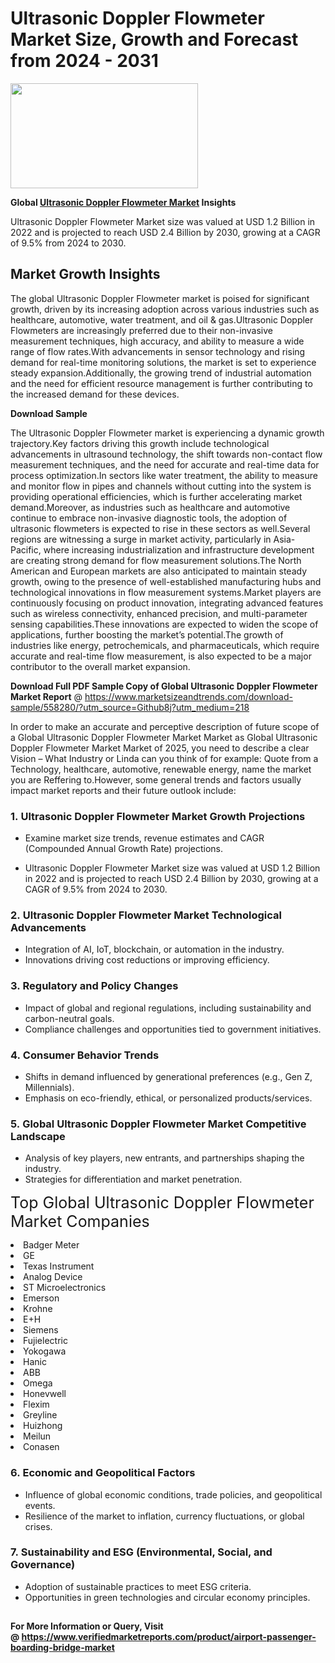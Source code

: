 <H1>Ultrasonic Doppler Flowmeter Market Size, Growth and Forecast from 2024 - 2031</H1><img class="aligncenter size-medium wp-image-584254" src="https://thirdeyenews.in/wp-content/uploads/2024/09/Global-Market-Research-300x168.jpeg" alt="" width="300" height="168" /><p><strong>Global&nbsp;<a href="https://www.marketsizeandtrends.com/download-sample/558280/?utm_source=Github8j?utm_medium=218">Ultrasonic Doppler Flowmeter Market</a> Insights</strong></p><p>Ultrasonic Doppler Flowmeter Market size was valued at USD 1.2 Billion in 2022 and is projected to reach USD 2.4 Billion by 2030, growing at a CAGR of 9.5% from 2024 to 2030.</p><p><h2>Market Growth Insights</h2> <p>The global Ultrasonic Doppler Flowmeter market is poised for significant growth, driven by its increasing adoption across various industries such as healthcare, automotive, water treatment, and oil & gas.Ultrasonic Doppler Flowmeters are increasingly preferred due to their non-invasive measurement techniques, high accuracy, and ability to measure a wide range of flow rates.With advancements in sensor technology and rising demand for real-time monitoring solutions, the market is set to experience steady expansion.Additionally, the growing trend of industrial automation and the need for efficient resource management is further contributing to the increased demand for these devices.</p> <p><strong>Download Sample</strong></p> <p>The Ultrasonic Doppler Flowmeter market is experiencing a dynamic growth trajectory.Key factors driving this growth include technological advancements in ultrasound technology, the shift towards non-contact flow measurement techniques, and the need for accurate and real-time data for process optimization.In sectors like water treatment, the ability to measure and monitor flow in pipes and channels without cutting into the system is providing operational efficiencies, which is further accelerating market demand.Moreover, as industries such as healthcare and automotive continue to embrace non-invasive diagnostic tools, the adoption of ultrasonic flowmeters is expected to rise in these sectors as well.Several regions are witnessing a surge in market activity, particularly in Asia-Pacific, where increasing industrialization and infrastructure development are creating strong demand for flow measurement solutions.The North American and European markets are also anticipated to maintain steady growth, owing to the presence of well-established manufacturing hubs and technological innovations in flow measurement systems.Market players are continuously focusing on product innovation, integrating advanced features such as wireless connectivity, enhanced precision, and multi-parameter sensing capabilities.These innovations are expected to widen the scope of applications, further boosting the market’s potential.The growth of industries like energy, petrochemicals, and pharmaceuticals, which require accurate and real-time flow measurement, is also expected to be a major contributor to the overall market expansion.</p> <p><span class=""><strong>Download Full PDF Sample Copy of Global Ultrasonic Doppler Flowmeter Market Report</strong> @ <a href="https://www.marketsizeandtrends.com/download-sample/558280/?utm_source=Github8j?utm_medium=218" target="_blank">https://www.marketsizeandtrends.com/download-sample/558280/?utm_source=Github8j?utm_medium=218</a></span></p><p>In order to make an accurate and perceptive description of future scope of a Global&nbsp;Ultrasonic Doppler Flowmeter Market Market as Global&nbsp;Ultrasonic Doppler Flowmeter Market Market of 2025, you need to describe a clear Vision &ndash; What Industry or Linda can you think of for example: Quote from a Technology, healthcare, automotive, renewable energy, name the market you are Reffering to.However, some general trends and factors usually impact market reports and their future outlook include:</p><h3>1.&nbsp;<strong>Ultrasonic Doppler Flowmeter Market Growth Projections</strong></h3><ul><li>Examine market size trends, revenue estimates and CAGR (Compounded Annual Growth Rate) projections.</li><li><p>Ultrasonic Doppler Flowmeter Market size was valued at USD 1.2 Billion in 2022 and is projected to reach USD 2.4 Billion by 2030, growing at a CAGR of 9.5% from 2024 to 2030.</p></li></ul><h3>2.&nbsp;<strong>Ultrasonic Doppler Flowmeter Market Technological Advancements</strong></h3><ul><li>Integration of AI, IoT, blockchain, or automation in the industry.</li><li>Innovations driving cost reductions or improving efficiency.</li></ul><h3>3.&nbsp;<strong>Regulatory and Policy Changes</strong></h3><ul><li>Impact of global and regional regulations, including sustainability and carbon-neutral goals.</li><li>Compliance challenges and opportunities tied to government initiatives.</li></ul><h3>4.&nbsp;<strong>Consumer Behavior Trends</strong></h3><ul><li>Shifts in demand influenced by generational preferences (e.g., Gen Z, Millennials).</li><li>Emphasis on eco-friendly, ethical, or personalized products/services.</li></ul><h3>5.&nbsp;<strong>Global Ultrasonic Doppler Flowmeter Market Competitive Landscape</strong></h3><ul><li>Analysis of key players, new entrants, and partnerships shaping the industry.</li><li>Strategies for differentiation and market penetration.</li></ul><p data-pm-slice="1 1 []"><span style="color: inherit; font-family: inherit; font-size: 25px;">Top Global Ultrasonic Doppler Flowmeter Market Companies</span></p><div class="" data-test-id=""><p><li>Badger Meter</li><li> GE</li><li> Texas Instrument</li><li> Analog Device</li><li> ST Microelectronics</li><li> Emerson</li><li> Krohne</li><li> E+H</li><li> Siemens</li><li> Fujielectric</li><li> Yokogawa</li><li> Hanic</li><li> ABB</li><li> Omega</li><li> Honevwell</li><li> Flexim</li><li> Greyline</li><li> Huizhong</li><li> Meilun</li><li> Conasen</li></p></div><h3>6.&nbsp;<strong>Economic and Geopolitical Factors</strong></h3><ul><li>Influence of global economic conditions, trade policies, and geopolitical events.</li><li>Resilience of the market to inflation, currency fluctuations, or global crises.</li></ul><h3>7.&nbsp;<strong>Sustainability and ESG (Environmental, Social, and Governance)</strong></h3><ul><li>Adoption of sustainable practices to meet ESG criteria.</li><li>Opportunities in green technologies and circular economy principles.</li></ul><h2><strong style="font-size: 14px;">For More Information or Query, Visit @&nbsp;</strong><a style="background-color: #ffffff; font-size: 14px;" href="https://www.marketsizeandtrends.com/report/ultrasonic-doppler-flowmeter-market/" target="_blank">https://www.verifiedmarketreports.com/product/airport-passenger-boarding-bridge-market</a></h2>